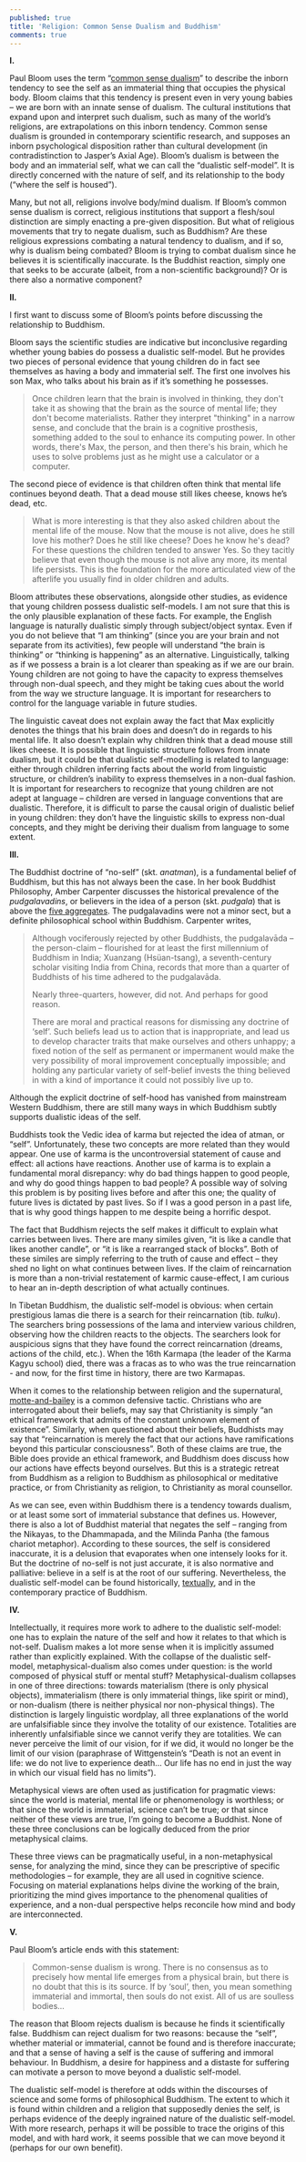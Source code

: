 ```yaml
---
published: true
title: 'Religion: Common Sense Dualism and Buddhism'
comments: true
---
```

**I.**

Paul Bloom uses the term “[common sense dualism](https://www.edge.org/conversation/paul_bloom-natural-born-dualists)” to describe the inborn tendency to see the self as an immaterial thing that occupies the physical body. Bloom claims that this tendency is present even in very young babies – we are born with an innate sense of dualism.  The cultural institutions that expand upon and interpret such dualism, such as many of the world’s religions, are extrapolations on this inborn tendency. Common sense dualism is grounded in contemporary scientific research, and supposes an inborn psychological disposition rather than cultural development (in contradistinction to Jasper’s Axial Age). Bloom’s dualism is between the body and an immaterial self, what we can call the “dualistic self-model”. It is directly concerned with the nature of self, and its relationship to the body (“where the self is housed”). 

Many, but not all, religions involve body/mind dualism. If Bloom’s common sense dualism is correct, religious institutions that support a flesh/soul distinction are simply enacting a pre-given disposition. But what of religious movements that try to negate dualism, such as Buddhism? Are these religious expressions combating a natural tendency to dualism, and if so, why is dualism being combated? Bloom is trying to combat dualism since he believes it is scientifically inaccurate. Is the Buddhist reaction, simply one that seeks to be accurate (albeit, from a non-scientific background)? Or is there also a normative component?

**II.**

I first want to discuss some of Bloom’s points before discussing the relationship to Buddhism.

Bloom says the scientific studies are indicative but inconclusive regarding whether young babies do possess a dualistic self-model. But he provides two pieces of personal evidence that young children do in fact see themselves as having a body and immaterial self. The first one involves his son Max, who talks about his brain as if it’s something he possesses. 

>Once children learn that the brain is involved in thinking, they don't take it as showing that the brain as the source of mental life; they don't become materialists. Rather they interpret "thinking" in a narrow sense, and conclude that the brain is a cognitive prosthesis, something added to the soul to enhance its computing power. In other words, there's Max, the person, and then there's his brain, which he uses to solve problems just as he might use a calculator or a computer.

The second piece of evidence is that children often think that mental life continues beyond death. That a dead mouse still likes cheese, knows he’s dead, etc.

>What is more interesting is that they also asked children about the mental life of the mouse. Now that the mouse is not alive, does he still love his mother? Does he still like cheese? Does he know he's dead? For these questions the children tended to answer Yes. So they tacitly believe that even though the mouse is not alive any more, its mental life persists. This is the foundation for the more articulated view of the afterlife you usually find in older children and adults.

Bloom attributes these observations, alongside other studies, as evidence that young children possess dualistic self-models. I am not sure that this is the only plausible explanation of these facts. For example, the English language is naturally dualistic simply through subject/object syntax. Even if you do not believe that “I am thinking” (since you are your brain and not separate from its activities), few people will understand “the brain is thinking” or “thinking is happening” as an alternative. Linguistically, talking as if we possess a brain is a lot clearer than speaking as if we are our brain. Young children are not going to have the capacity to express themselves through non-dual speech, and they might be taking cues about the world from the way we structure language. It is important for researchers to control for the language variable in future studies.

The linguistic caveat does not explain away the fact that Max explicitly denotes the things that his brain does and doesn’t do in regards to his mental life. It also doesn’t explain why children think that a dead mouse still likes cheese. It is possible that linguistic structure follows from innate dualism, but it could be that dualistic self-modelling is related to language: either through children inferring facts about the world from linguistic structure, or children’s inability to express themselves in a non-dual fashion. It is important for researchers to recognize that young children are not adept at language – children are versed in language conventions that are dualistic. Therefore, it is difficult to parse the causal origin of dualistic belief in young children: they don’t have the linguistic skills to express non-dual concepts, and they might be deriving their dualism from language to some extent.

**III.**

The Buddhist doctrine of “no-self” (skt. _anatman_), is a fundamental belief of Buddhism, but this has not always been the case. In her book Buddhist Philosophy, Amber Carpenter discusses the historical prevalence of the _pudgalavadins_, or believers in the idea of a person (skt. _pudgala_) that is above the [five aggregates](https://en.wikipedia.org/wiki/Skandha). The pudgalavadins were not a minor sect, but a definite philosophical school within Buddhism. Carpenter writes,

>Although vociferously rejected by other Buddhists, the pudgalavāda – the person-claim – flourished for at least the first millennium of Buddhism in India; Xuanzang (Hsüan-tsang), a seventh-century scholar visiting India from China, records that more than a quarter of Buddhists of his time adhered to the pudgalavāda.
>
>Nearly three-quarters, however, did not. And perhaps for good reason.
>
>There are moral and practical reasons for dismissing any doctrine of ‘self’. Such beliefs lead us to action that is inappropriate, and lead us to develop character traits that make ourselves and others unhappy; a fixed notion of the self as permanent or impermanent would make the very possibility of moral improvement conceptually impossible; and holding any particular variety of self-belief invests the thing believed in with a kind of importance it could not possibly live up to.

Although the explicit doctrine of self-hood has vanished from mainstream Western Buddhism, there are still many ways in which Buddhism subtly supports dualistic ideas of the self.

Buddhists took the Vedic idea of karma but rejected the idea of atman, or “self”. Unfortunately, these two concepts are more related than they would appear. One use of karma is the uncontroversial statement of cause and effect: all actions have reactions. Another use of karma is to explain a fundamental moral disrepancy: why do bad things happen to good people, and why do good things happen to bad people? A possible way of solving this problem is by positing lives before and after this one; the quality of future lives is dictated by past lives. So if I was a good person in a past life, that is why good things happen to me despite being a horrific despot. 

The fact that Buddhism rejects the self makes it difficult to explain what carries between lives. There are many similes given, “it is like a candle that likes another candle”, or “it is like a rearranged stack of blocks”. Both of these similes are simply referring to the truth of cause and effect – they shed no light on what continues between lives. If the claim of reincarnation is more than a non-trivial restatement of karmic cause-effect, I am curious to hear an in-depth description of what actually continues.

In Tibetan Buddhism, the dualistic self-model is obvious: when certain prestigious lamas die there is a search for their reincarnation (tib. _tulku_). The searchers bring possessions of the lama and interview various children, observing how the children reacts to the objects. The searchers look for auspicious signs that they have found the correct reincarnation (dreams, actions of the child, etc.). When the 16th Karmapa (the leader of the Karma Kagyu school) died, there was a fracas as to who was the true reincarnation - and now, for the first time in history, there are two Karmapas.

When it comes to the relationship between religion and the supernatural, [motte-and-bailey](https://matthewsouthey.com/2018/01/03/motte-and-bailey.html) is a common defensive tactic. Christians who are interrogated about their beliefs, may say that Christianity is simply “an ethical framework that admits of the constant unknown element of existence”. Similarly, when questioned about their beliefs, Buddhists may say that “reincarnation is merely the fact that our actions have ramifications beyond this particular consciousness”. Both of these claims are true, the Bible does provide an ethical framework, and Buddhism does discuss how our actions have effects beyond ourselves. But this is a strategic retreat from Buddhism as a religion to Buddhism as philosophical or meditative practice, or from Christianity as religion, to Christianity as moral counsellor.

As we can see, even within Buddhism there is a tendency towards dualism, or at least some sort of immaterial substance that defines us. However, there is also a lot of Buddhist material that negates the self – ranging from the Nikayas, to the Dhammapada, and the Milinda Panha (the famous chariot metaphor). According to these sources, the self is considered inaccurate, it is a delusion that evaporates when one intensely looks for it. But the doctrine of no-self is not just accurate, it is also normative and palliative: believe in a self is at the root of our suffering. Nevertheless, the dualistic self-model can be found historically, [textually](https://www.accesstoinsight.org/tipitaka/mn/mn.063.than.html), and in the contemporary practice of Buddhism.

**IV.**

Intellectually, it requires more work to adhere to the dualistic self-model: one has to explain the nature of the self and how it relates to that which is not-self. Dualism makes a lot more sense when it is implicitly assumed rather than explicitly explained. With the collapse of the dualistic self-model, metaphysical-dualism also comes under question: is the world composed of physical stuff or mental stuff? Metaphysical-dualism collapses in one of three directions: towards materialism (there is only physical objects), immaterialism (there is only immaterial things, like spirit or mind), or non-dualism (there is neither physical nor non-physical things). The distinction is largely linguistic wordplay, all three explanations of the world are unfalsifiable since they involve the totality of our existence. Totalities are inherently unfalsifiable since we cannot verify they are totalities. We can never perceive the limit of our vision, for if we did, it would no longer be the limit of our vision (paraphrase of Wittgenstein’s “Death is not an event in life: we do not live to experience death... Our life has no end in just the way in which our visual field has no limits”).

Metaphysical views are often used as justification for pragmatic views: since the world is material, mental life or phenomenology is worthless; or that since the world is immaterial, science can’t be true; or that since neither of these views are true, I’m going to become a Buddhist. None of these three conclusions can be logically deduced from the prior metaphysical claims.

These three views can be pragmatically useful, in a non-metaphysical sense, for analyzing the mind, since they can be prescriptive of specific methodologies – for example, they are all used in cognitive science. Focusing on material explanations helps divine the working of the brain, prioritizing the mind gives importance to the phenomenal qualities of experience, and a non-dual perspective helps reconcile how mind and body are interconnected. 

**V.**

Paul Bloom’s article ends with this statement:

>Common-sense dualism is wrong. There is no consensus as to precisely how mental life emerges from a physical brain, but there is no doubt that this is its source. If by ‘soul’, then, you mean something immaterial and immortal, then souls do not exist. All of us are soulless bodies...

The reason that Bloom rejects dualism is because he finds it scientifically false. Buddhism can reject dualism for two reasons: because the “self”, whether material or immaterial, cannot be found and is therefore inaccurate; and that a sense of having a self is the cause of suffering and immoral behaviour. In Buddhism, a desire for happiness and a distaste for suffering can motivate a person to move beyond a dualistic self-model.

The dualistic self-model is therefore at odds within the discourses of science and some forms of philosophical Buddhism. The extent to which it is found within children and a religion that supposedly denies the self, is perhaps evidence of the deeply ingrained nature of the dualistic self-model. With more research, perhaps it will be possible to trace the origins of this model, and with hard work, it seems possible that we can move beyond it (perhaps for our own benefit).
